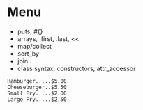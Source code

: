 # Menu

- puts, #{}
- arrays, .first, .last, <<
- map/collect
- sort_by
- join
- class syntax, constructors, attr_accessor

```
Hamburger.....$5.00
Cheeseburger..$5.50
Small Fry.....$2.00
Large Fry.....$2.50
```
